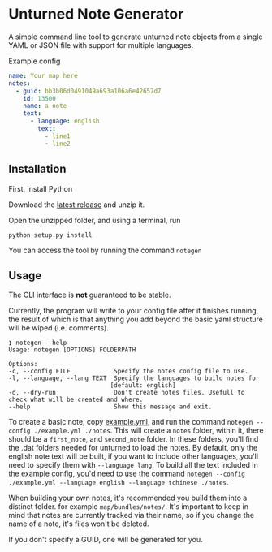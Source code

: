 # Unturned Note Generator

A simple command line tool to generate unturned note objects from a single YAML or JSON file with support for multiple languages.

Example config

```yaml
name: Your map here
notes:
  - guid: bb3b06d0491049a693a106a6e42657d7
    id: 13500
    name: a note
    text:
      - language: english
        text:
          - line1
          - line2
```

## Installation

First, install Python

Download the [latest release](https://github.com/khakers/unturned-note-generator/releases/latest) and unzip it.

Open the unzipped folder, and using a terminal, run

    python setup.py install

You can access the tool by running the command `notegen`

## Usage

The CLI interface is **not** guaranteed to be stable.

Currently, the program will write to your config file after it finishes running, the result of which is that anything you add beyond the basic yaml structure will be wiped (i.e. comments).

    ❯ notegen --help
    Usage: notegen [OPTIONS] FOLDERPATH

    Options:
    -c, --config FILE            Specify the notes config file to use.
    -l, --language, --lang TEXT  Specify the languages to build notes for
                                [default: english]
    -d, --dry-run                Don't create notes files. Usefull to check what will be created and where.
    --help                       Show this message and exit.

To create a basic note, copy [example.yml](example.yml), and run the command `notegen --config ./example.yml ./notes`.
This will create a `notes` folder, within it, there should be a `first_note`, and `second_note` folder. In these folders, you'll find the .dat folders needed for unturned to load the notes. By default, only the english note text will be built, if you want to include other languages, you'll need to specify them with `--language lang`. To build all the text included in the example config, you'd need to use the command `notegen --config ./example.yml --language english --language tchinese ./notes`.

When building your own notes, it's recommended you build them into a distinct folder. for example `map/bundles/notes/`.
It's important to keep in mind that notes are currently tracked via their name, so if you change the name of a note, it's files won't be deleted.

If you don't specify a GUID, one will be generated for you.
